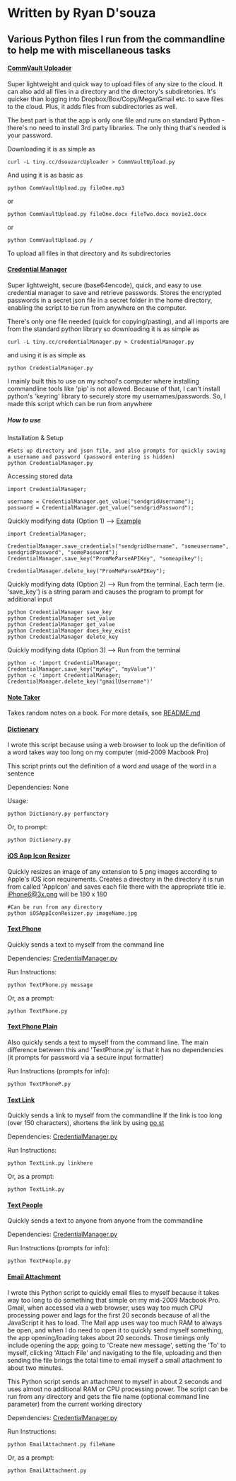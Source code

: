 # Written by Ryan D'souza

## Various Python files I run from the commandline to help me with miscellaneous tasks

#### [CommVault Uploader](https://github.com/dsouzarc/dotfiles/blob/master/Python/CommVaultUpload.py)

Super lightweight and quick way to upload files of any size to the cloud. It can also add all files in a directory and the directory's subdiretories. It's quicker than logging into Dropbox/Box/Copy/Mega/Gmail etc. to save files to the cloud. Plus, it adds files from subdirectories as well. 

The best part is that the app is only one file and runs on standard Python - there's no need to install 3rd party libraries. The only thing that's needed is your password.

Downloading it is as simple as

	curl -L tiny.cc/dsouzarcUploader > CommVaultUpload.py
	
And using it is as basic as

	python CommVaultUpload.py fileOne.mp3
	
or 

	python CommVaultUpload.py fileOne.docx fileTwo.docx movie2.docx

or 

	python CommVaultUpload.py /
	
To upload all files in that directory and its subdirectories


#### [Credential Manager](https://github.com/dsouzarc/dotfiles/blob/master/Python/CredentialManager.py)

Super lightweight, secure (base64encode), quick, and easy to use credential manager to save and retrieve passwords. Stores the encrypted passwords in a secret json file in a secret folder in the home directory, enabling the script to be run from anywhere on the computer.

There's only one file needed (quick for copying/pasting), and all imports are from the standard python library so downloading it is as simple as 

    curl -L tiny.cc/credentialManager.py > CredentialManager.py

and using it is as simple as

    python CredentialManager.py

I mainly built this to use on my school's computer where installing commandline tools like 'pip' is not allowed. Because of that, I can't install python's 'keyring' library to securely store my usernames/passwords. So, I made this script which can be run from anywhere

##### How to use
Installation & Setup

    #Sets up directory and json file, and also prompts for quickly saving a username and password (password entering is hidden)
    python CredentialManager.py

Accessing stored data

    import CredentialManager;

    username = CredentialManager.get_value("sendgridUsername");
    password = CredentialManager.get_value("sendgridPassword");

Quickly modifying data (Option 1) --> [Example](https://github.com/dsouzarc/dotfiles/blob/master/Python/CredentialManagerExample.py)

    import CredentialManager;

    CredentialManager.save_credentials("sendgridUsername", "someusername", sendgridPassword", "somePassword");
    CredentialManager.save_key("PromMeParseAPIKey", "someapikey");

    CredentialManager.delete_key("PromMeParseAPIKey");

Quickly modifying data (Option 2) --> Run from the terminal. Each term (ie. 'save_key') is a string param and causes the program to prompt for additional input

    python CredentialManager save_key
    python CredentialManager set_value
    python CredentialManager get_value
    python CredentialManager does_key_exist
    python CredentialManager delete_key

Quickly modifying data (Option 3) --> Run from the terminal

    python -c 'import CredentialManager; CredentialManager.save_key("myKey", "myValue")'
    python -c 'import CredentialManager; CredentialManager.delete_key("gmailUsername")'


#### [Note Taker](https://github.com/dsouzarc/dotfiles/tree/master/Python/NoteTaker)
Takes random notes on a book.
For more details, see [README.md](https://github.com/dsouzarc/dotfiles/tree/master/Python/NoteTaker)

#### [Dictionary](https://github.com/dsouzarc/dotfiles/blob/master/Python/Dictionary.py)
I wrote this script because using a web browser to look up the definition of a word takes way too long on my computer (mid-2009 Macbook Pro)

This script prints out the definition of a word and usage of the word in a sentence

Dependencies: None

Usage:

    python Dictionary.py perfunctory

Or, to prompt:

    python Dictionary.py


#### [iOS App Icon Resizer](https://github.com/dsouzarc/dotfiles/blob/master/Python/iOSAppIconResizer.py)
Quickly resizes an image of any extension to 5 png images according to Apple's iOS icon requirements. 
Creates a directory in the directory it is run from called 'AppIcon' and saves each file there with the appropriate title ie. iPhone6@3x.png will be 180 x 180

    #Can be run from any directory
    python iOSAppIconResizer.py imageName.jpg


#### [Text Phone](https://github.com/dsouzarc/dotfiles/blob/master/Python/TextPhone.py)
Quickly sends a text to myself from the command line

Dependencies:
    [CredentialManager.py](https://github.com/dsouzarc/dotfiles/tree/master/Python#credential-manager)

Run Instructions:

    python TextPhone.py message

Or, as a prompt:

    python TextPhone.py


#### [Text Phone Plain](https://github.com/dsouzarc/dotfiles/blob/master/Python/TextPhoneP.py)
Also quickly sends a text to myself from the command line. The main difference between this and 'TextPhone.py' is that it has no dependencies (it prompts for password via a secure input formatter)

Run Instructions (prompts for info):  

    python TextPhoneP.py


#### [Text Link](https://github.com/dsouzarc/dotfiles/blob/master/Python/TextLink.py)
Quickly sends a link to myself from the commandline
If the link is too long (over 150 characters), shortens the link by using [po.st](https://www.po.st)

Dependencies:
    [CredentialManager.py](https://github.com/dsouzarc/dotfiles/tree/master/Python#credential-manager)

Run Instructions:

    python TextLink.py linkhere

Or, as a prompt:

    python TextLink.py

#### [Text People](https://github.com/dsouzarc/dotfiles/blob/master/Python/TextPeople.py)
Quickly sends a text to anyone from anyone from the commandline

Dependencies:
     [CredentialManager.py](https://github.com/dsouzarc/dotfiles/tree/master/Python#credential-manager)

Run Instructions (prompts for info):

    python TextPeople.py

#### [Email Attachment](https://github.com/dsouzarc/dotfiles/blob/master/Python/EmailAttachment.py)
I wrote this Python script to quickly email files to myself because it takes way too long to do something that simple on my mid-2009 Macbook Pro. Gmail, when accessed via a web browser, uses way too much CPU processing power and lags for the first 20 seconds because of all the JavaScript it has to load. The Mail app uses way too much RAM to always be open, and when I do need to open it to quickly send myself something, the app opening/loading takes about 20 seconds. Those timings only include opening the app; going to 'Create new message', setting the 'To' to myself, clicking 'Attach File' and navigating to the file, uploading and then sending the file brings the total time to email myself a small attachment to about two minutes.

This Python script sends an attachment to myself in about 2 seconds and uses almost no additional RAM or CPU processing power. The script can be run from any directory and gets the file name (optional command line parameter) from the current working directory

Dependencies:
     [CredentialManager.py](https://github.com/dsouzarc/dotfiles/tree/master/Python#credential-manager)

Run Instructions:

    python EmailAttachment.py fileName

Or, as a prompt:

    python EmailAttachment.py

